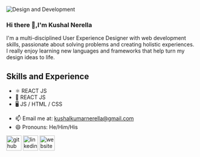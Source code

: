 ![Design and Development](https://media-exp1.licdn.com/dms/image/C5616AQF7V7Bx2pXOZA/profile-displaybackgroundimage-shrink_200_800/0/1632875438877?e=1659571200&v=beta&t=vI9GwXZ2WyW2z_2ud_8EGWEz8GIa6tjoCwG6lrs9oU4)

### Hi there 👋,I'm Kushal Nerella 
I'm a multi-disciplined User Experience Designer with web development skills, passionate about solving problems and creating holistic experiences. I really enjoy learning new languages and frameworks that help turn my design ideas to life.

## Skills and Experience 
* ⚛️ REACT JS
* 📱 REACT JS
* 🖥️ JS /  HTML / CSS

- 📫 Email me at: kushalkumarnerella@gmail.com 
- 😄 Pronouns: He/Him/His 


[<img src='https://cdn.jsdelivr.net/npm/simple-icons@3.0.1/icons/github.svg' alt='github' height='40'>](https://github.com/KushalNerella07)  [<img src='https://cdn.jsdelivr.net/npm/simple-icons@3.0.1/icons/linkedin.svg' alt='linkedin' height='40'>](https://www.linkedin.com/in/KushalKumarNerella/)  [<img src='https://cdn.jsdelivr.net/npm/simple-icons@3.0.1/icons/icloud.svg' alt='website' height='40'>]( https://www.kushalnerella.com/)  


